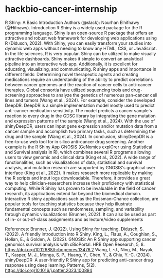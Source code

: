 # hackbio-cancer-internship
R Shiny: A Basic Introduction
Authors (@slack): Nourhan Elhifnawy (@Hifnawy).
Introduction
R Shiny is a widely used package for the R programming language. Shiny is an open-source R package that offers an attractive and robust web framework for developing web applications using R (Didusch, 2022). With Shiny, you can easily transform your studies into dynamic web apps without needing to know any HTML, CSS, or JavaScript. In the life sciences, R is very popular. Shiny can be utilized to make visually attractive dashboards. Shiny makes it simple to convert an analytical pipeline into an interactive web app.  Additionally, it is excellent for educating, visualizing, and communicating.
R shiny apps and importance in different fields:
Determining novel therapeutic agents and creating medications require an understanding of the ability to predict correlations between cancer genomes and the reaction of cancer cells to anti-cancer therapies. Global consortia have utilized sequencing tools and drug-screening approaches to analyze the genetics of numerous pan-cancer cell lines and tumors (Wang et al., 2024). For example, consider the developed DeepDR. DeepDR is a simple implementation model mostly used to predict anti-cancer medication sensitivity. The model predicts a cancer sample's reaction to every drug in the GDSC library by integrating the gene mutation and expression patterns of the sample (Wang et al., 2024).  With the use of shinyDeepDR, users can input gene expression and/or mutation data from a cancer sample and accomplish two primary tasks, such as determining the drug and the sample (Wang et al., 2024). In conclusion, shinyDeepDR is a free-to-use web tool for in silico anti-cancer drug screening.
Another example is the R Shiny App GNOSIS (GeNomics explOrer using StatistIcal and Survival analysis in R), which combines several R programs allowing users to view genomic and clinical data (King et al., 2022). A wide range of functionalities, such as visualizations of data, statistical and survival analysis, and mutation research are supported by GNOSIS's graphical user interface (King et al., 2022). It makes research more replicable by making the R scripts and input logs downloadable. Therefore, it provides a great way to help clinician-researchers increase their proficiency with statistical computing.
While R Shiny has proven to be invaluable in the field of cancer research, its applications extend far beyond the biomedical domain. Interactive R shiny applications such as the Rossman-Chance collection, are popular tools for teaching statistics because they help illustrate fundamental concepts such as randomness, sampling, and variability through dynamic visualizations (Brunner, 2022). It can also be used as part of in- or out-of-class assignments and as lecture/video supplements 


References:
Brunner, J. (2022). Using Shiny for teaching.
Didusch, S. (2022). A friendly introduction into R Shiny.
King, L., Flaus, A., Coughlan, S., Holian, E., & Golden, A. (2022). GNOSIS: An R Shiny app supporting cancer genomics survival analysis with cBioPortal. HRB Open Research, 5, 8. https://doi.org/10.12688/hrbopenres.13476.2
Wang, L.-J., Ning, M., Nayak, T., Kasper, M. J., Monga, S. P., Huang, Y., Chen, Y., & Chiu, Y.-C. (2024). shinyDeepDR: A user-friendly R Shiny app for predicting anti-cancer drug response using deep learning. Patterns, 5(2). https://doi.org/10.1016/j.patter.2023.100894

